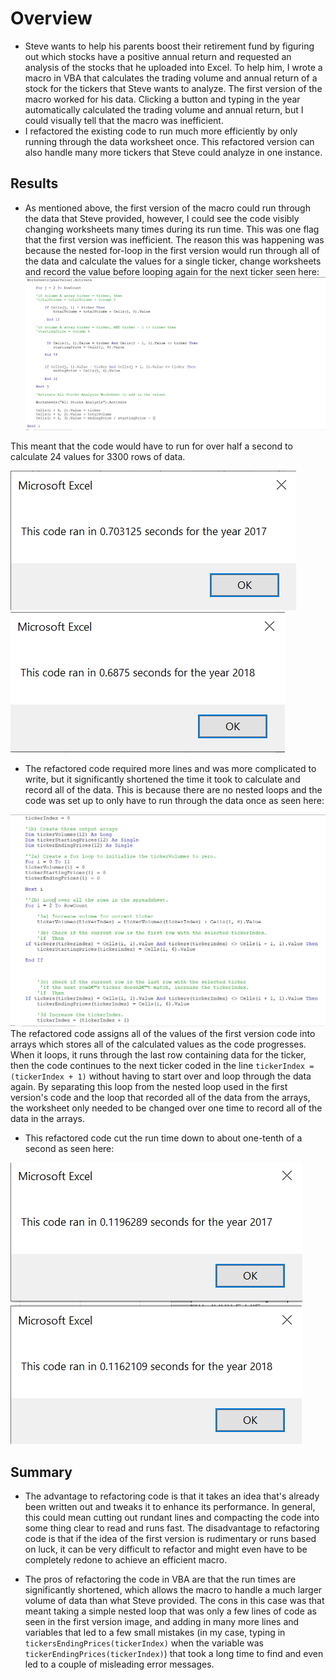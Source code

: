# Overview
- Steve wants to help his parents boost their retirement fund by figuring out which stocks have a positive annual return and requested an analysis of the stocks that he uploaded into Excel. To help him, I wrote a macro in VBA that calculates the trading volume and annual return of a stock for the tickers that Steve wants to analyze. The first version of the macro worked for his data. Clicking a button and typing in the year automatically calculated the trading volume and annual return, but I could visually tell that the macro was inefficient. 
- I refactored the existing code to run much more efficiently by only running through the data worksheet once. This refactored version can also handle many more tickers that Steve could analyze in one instance.

## Results 
- As mentioned above, the first version of the macro could run through the data that Steve provided, however, I could see the code visibly changing worksheets many times during its run time. This was one flag that the first version was inefficient. The reason this was happening was because the nested for-loop in the first version would run through all of the data and calculate the values for a single ticker, change worksheets and record the value before looping again for the next ticker seen here: 
![first-version code](https://github.com/taherrin92/stocks-analysis/blob/Final-Version/Code%20screenshots/First-Version-Code.png)


This meant that the code would have to run for over half a second to calculate 24 values for 3300 rows of data. 

![first-version 2017 run](https://github.com/taherrin92/stocks-analysis/blob/Final-Version/First-Version-Resources/Unrefactored_2017.png) ![first-version 2018 run](https://github.com/taherrin92/stocks-analysis/blob/Final-Version/First-Version-Resources/Unrefactored_2018.png)

- The refactored code required more lines and was more complicated to write, but it significantly shortened the time it took to calculate and record all of the data. This is because there are no nested loops and the code was set up to only have to run through the data once as seen here:

![refactored-code](https://github.com/taherrin92/stocks-analysis/blob/Final-Version/Code%20screenshots/Refactored-Code.png)
The refactored code assigns all of the values of the first version code into arrays which stores all of the calculated values as the code progresses. When it loops, it runs through the last row containing data for the ticker, then the code continues to the next ticker coded in the line `tickerIndex = (tickerIndex + 1)` without having to start over and loop through the data again. By separating this loop from the nested loop used in the first version's code and the loop that recorded all of the data from the arrays, the worksheet only needed to be changed over one time to record all of the data in the arrays.

- This refactored code cut the run time down to about one-tenth of a second as seen here:

![final-version 2017 run](https://github.com/taherrin92/stocks-analysis/blob/Final-Version/Resources/VBA_Challenge_2017.PNG) ![final-version 2018 run](https://github.com/taherrin92/stocks-analysis/blob/Final-Version/Resources/VBA_Challenge_2018.png)


## Summary
- The advantage to refactoring code is that it takes an idea that's already been written out and tweaks it to enhance its performance. In general, this could mean cutting out rundant lines and compacting the code into some thing clear to read and runs fast. The disadvantage to refactoring code is that if the idea of the first version is rudimentary or runs based on luck, it can be very difficult to refactor and might even have to be completely redone to achieve an efficient macro. 

- The pros of refactoring the code in VBA are that the run times are significantly shortened, which allows the macro to handle a much larger volume of data than what Steve provided. The cons in this case was that meant taking a simple nested loop that was only a few lines of code as seen in the first version image, and adding in many more lines and variables that led to a few small mistakes (in my case, typing in `tickersEndingPrices(tickerIndex)` when the variable was `tickerEndingPrices(tickerIndex)`) that took a long time to find and even led to a couple of misleading error messages. 
